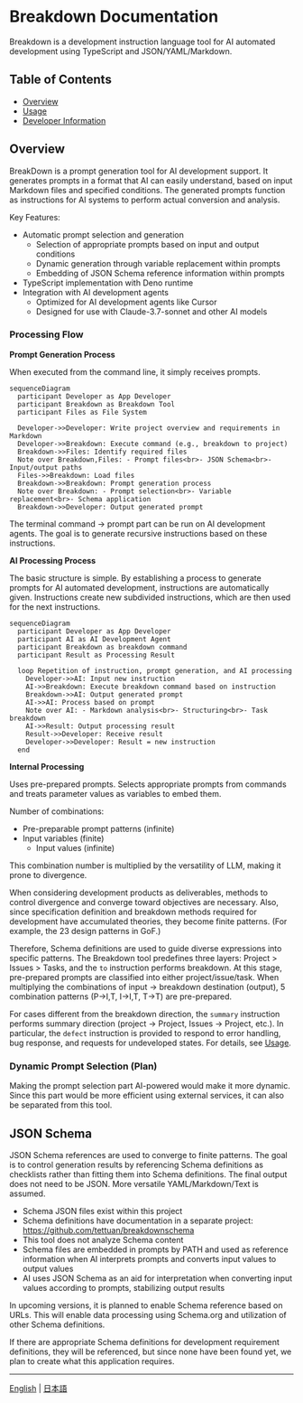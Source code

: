 # Breakdown Documentation

Breakdown is a development instruction language tool for AI automated development using TypeScript and JSON/YAML/Markdown.

## Table of Contents

- [Overview](#overview)
- [Usage](usage.md)
- [Developer Information](breakdown/index.md)

## Overview

BreakDown is a prompt generation tool for AI development support. It generates prompts in a format that AI can easily understand, based on input Markdown files and specified conditions. The generated prompts function as instructions for AI systems to perform actual conversion and analysis.

Key Features:

- Automatic prompt selection and generation
  - Selection of appropriate prompts based on input and output conditions
  - Dynamic generation through variable replacement within prompts
  - Embedding of JSON Schema reference information within prompts
- TypeScript implementation with Deno runtime
- Integration with AI development agents
  - Optimized for AI development agents like Cursor
  - Designed for use with Claude-3.7-sonnet and other AI models

### Processing Flow

**Prompt Generation Process**

When executed from the command line, it simply receives prompts.

```mermaid
sequenceDiagram
  participant Developer as App Developer
  participant Breakdown as Breakdown Tool
  participant Files as File System

  Developer->>Developer: Write project overview and requirements in Markdown
  Developer->>Breakdown: Execute command (e.g., breakdown to project)
  Breakdown->>Files: Identify required files
  Note over Breakdown,Files: - Prompt files<br>- JSON Schema<br>- Input/output paths
  Files->>Breakdown: Load files
  Breakdown->>Breakdown: Prompt generation process
  Note over Breakdown: - Prompt selection<br>- Variable replacement<br>- Schema application
  Breakdown->>Developer: Output generated prompt
```

The terminal command → prompt part can be run on AI development agents.
The goal is to generate recursive instructions based on these instructions.

**AI Processing Process**

The basic structure is simple. By establishing a process to generate prompts for AI automated development, instructions are automatically given.
Instructions create new subdivided instructions, which are then used for the next instructions.

```mermaid
sequenceDiagram
  participant Developer as App Developer
  participant AI as AI Development Agent
  participant Breakdown as breakdown command
  participant Result as Processing Result

  loop Repetition of instruction, prompt generation, and AI processing
    Developer->>AI: Input new instruction
    AI->>Breakdown: Execute breakdown command based on instruction
    Breakdown->>AI: Output generated prompt
    AI->>AI: Process based on prompt
    Note over AI: - Markdown analysis<br>- Structuring<br>- Task breakdown
    AI->>Result: Output processing result
    Result->>Developer: Receive result
    Developer->>Developer: Result = new instruction
  end
```

**Internal Processing**

Uses pre-prepared prompts.
Selects appropriate prompts from commands and treats parameter values as variables to embed them.

Number of combinations:
- Pre-preparable prompt patterns (infinite)
- Input variables (finite)
  - Input values (infinite)

This combination number is multiplied by the versatility of LLM, making it prone to divergence.

When considering development products as deliverables, methods to control divergence and converge toward objectives are necessary.
Also, since specification definition and breakdown methods required for development have accumulated theories, they become finite patterns.
(For example, the 23 design patterns in GoF.)

Therefore, Schema definitions are used to guide diverse expressions into specific patterns.
The Breakdown tool predefines three layers: Project > Issues > Tasks, and the `to` instruction performs breakdown.
At this stage, pre-prepared prompts are classified into either project/issue/task.
When multiplying the combinations of input → breakdown destination (output), 5 combination patterns (P->I,T, I->I,T, T->T) are pre-prepared.

For cases different from the breakdown direction, the `summary` instruction performs summary direction (project -> Project, Issues -> Project, etc.).
In particular, the `defect` instruction is provided to respond to error handling, bug response, and requests for undeveloped states. For details, see [Usage](./usage.md).

### Dynamic Prompt Selection (Plan)

Making the prompt selection part AI-powered would make it more dynamic.
Since this part would be more efficient using external services, it can also be separated from this tool.

## JSON Schema

JSON Schema references are used to converge to finite patterns.
The goal is to control generation results by referencing Schema definitions as checklists rather than fitting them into Schema definitions.
The final output does not need to be JSON. More versatile YAML/Markdown/Text is assumed.

- Schema JSON files exist within this project
- Schema definitions have documentation in a separate project: https://github.com/tettuan/breakdownschema
- This tool does not analyze Schema content
- Schema files are embedded in prompts by PATH and used as reference information when AI interprets prompts and converts input values to output values
- AI uses JSON Schema as an aid for interpretation when converting input values according to prompts, stabilizing output results

In upcoming versions, it is planned to enable Schema reference based on URLs.
This will enable data processing using Schema.org and utilization of other Schema definitions.

If there are appropriate Schema definitions for development requirement definitions, they will be referenced, but since none have been found yet, we plan to create what this application requires.

---

[English](index.md) | [日本語](index.ja.md)
